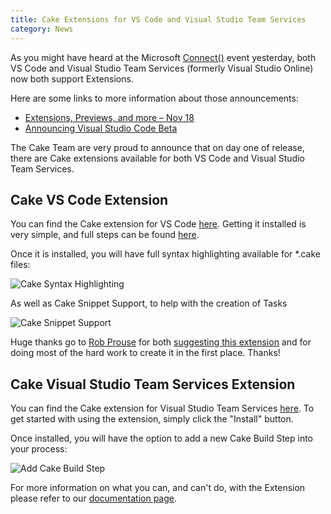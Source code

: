 ```yaml
---
title: Cake Extensions for VS Code and Visual Studio Team Services
category: News
---
```


As you might have heard at the Microsoft [Connect()](connect2015.visualstudio.com/) event yesterday, both VS Code and Visual Studio Team Services (formerly Visual Studio Online) now both support Extensions.

Here are some links to more information about those announcements:

- [Extensions, Previews, and more – Nov 18](https://www.visualstudio.com/en-us/news/2015-nov-18-vso.aspx)
- [Announcing Visual Studio Code Beta](http://blogs.msdn.com/b/vscode/archive/2015/11/17/announcing-visual-studio-code-beta.aspx)

The Cake Team are very proud to announce that on day one of release, there are Cake extensions available for both VS Code and Visual Studio Team Services.

<!--excerpt-->

## Cake VS Code Extension

You can find the Cake extension for VS Code [here](https://marketplace.visualstudio.com/items/cake-build.cake-vscode).  Getting it installed is very simple, and full steps can be found [here](https://code.visualstudio.com/docs/editor/extension-gallery?pub=cake-build&ext=cake-vscode).

Once it is installed, you will have full syntax highlighting available for *.cake files:

![Cake Syntax Highlighting](https://raw.githubusercontent.com/cake-build/cake-vscode/master/images/SyntaxHighlighting.png)

As well as Cake Snippet Support, to help with the creation of Tasks

![Cake Snippet Support](https://raw.githubusercontent.com/cake-build/cake-vscode/master/images/SnippetSupport.png)

Huge thanks go to [Rob Prouse](https://github.com/rprouse) for both [suggesting this extension](https://github.com/cake-build/cake/issues/530) and for doing most of the hard work to create it in the first place. Thanks!

## Cake Visual Studio Team Services Extension

You can find the Cake extension for Visual Studio Team Services [here](https://marketplace.visualstudio.com/items/cake-build.cake).  To get started with using the extension, simply click the "Install" button.

Once installed, you will have the option to add a new Cake Build Step into your process:

![Add Cake Build Step](https://raw.githubusercontent.com/cake-build/cake-vso/develop/Images/configurebuildstep.png)

For more information on what you can, and can't do, with the Extension please refer to our [documentation page](http://cakebuild.net/docs/build-systems/vso).

